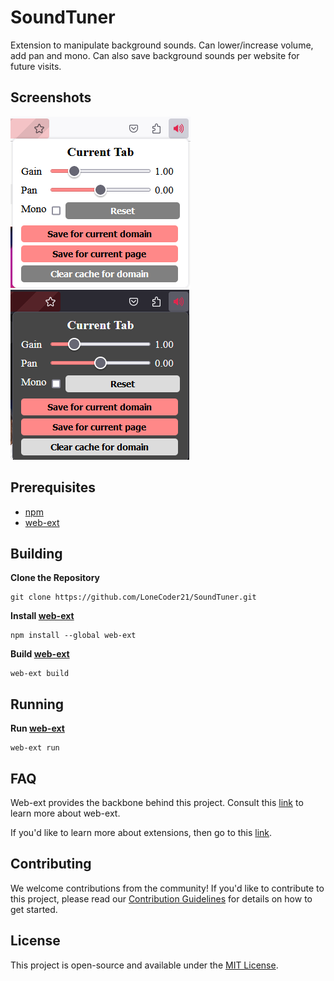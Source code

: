 # SoundTuner

Extension to manipulate background sounds. Can lower/increase volume, add pan and mono. Can also save background sounds per website for future visits.

## Screenshots

![Light](screenshot.png)
![Dark](screenshot-dark.png)

## Prerequisites

-   [npm](https://www.npmjs.com)
-   [web-ext](https://github.com/mozilla/web-ext)

## Building

**Clone the Repository**

    git clone https://github.com/LoneCoder21/SoundTuner.git

**Install [web-ext](https://github.com/mozilla/web-ext)**

    npm install --global web-ext

**Build [web-ext](https://github.com/mozilla/web-ext)**

    web-ext build

## Running

**Run [web-ext](https://github.com/mozilla/web-ext)**

    web-ext run

## FAQ

Web-ext provides the backbone behind this project. Consult this [link](https://extensionworkshop.com/documentation/develop/getting-started-with-web-ext/) to learn more about web-ext.

If you'd like to learn more about extensions, then go to this [link](https://developer.mozilla.org/en-US/docs/Mozilla/Add-ons/WebExtensions).

## Contributing

We welcome contributions from the community! If you'd like to contribute to this project, please read our [Contribution Guidelines](CONTRIBUTING.md) for details on how to get started.

## License

This project is open-source and available under the [MIT License](LICENSE).
